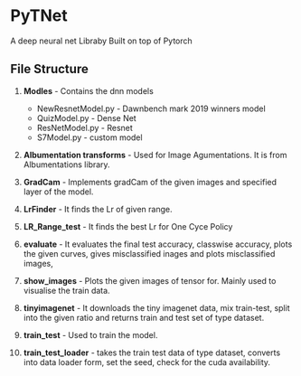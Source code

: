 # PyTNet
A deep neural net Libraby Built on top of Pytorch

## **File Structure**

1. **Modles** - Contains the dnn models
   * NewResnetModel.py - Dawnbench mark 2019 winners model
   * QuizModel.py - Dense Net 
   * ResNetModel.py - Resnet 
   * S7Model.py - custom model
   
2. **Albumentation transforms** - Used for Image Agumentations. It is from Albumentations library.

3. **GradCam** - Implements gradCam of the given images and specified layer of the model.

4. **LrFinder** - It finds the Lr of given range.

5. **LR_Range_test** - It finds the best Lr for One Cyce Policy

6. **evaluate** - It evaluates the final test accuracy, classwise accuracy, plots the given curves, gives misclassified inages and plots misclassified images, 

7. **show_images** - Plots the given images of tensor for. Mainly used to visualise the train data.

8. **tinyimagenet** - It downloads the tiny imagenet data, mix train-test, split into the given ratio and returns train and test set of type dataset.

9. **train_test** - Used to train the model.

10. **train_test_loader** - takes the train test data of type dataset, converts into data loader form, set the seed, check for the cuda availability.
